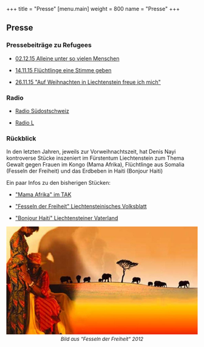 +++
title = "Presse"
[menu.main]
weight = 800
name = "Presse"
+++
## Presse

### Pressebeiträge zu Refugees

*  <a href="/VaterlandKritik.pdf">
    02.12.15 Alleine unter so vielen Menschen
  </a>



*  <a href="/vaterland.pdf">
    14.11.15 Flüchtlinge eine Stimme geben
  </a>


* <a href="/Weihnachten-16.pdf">
    26.11.15 "Auf Weihnachten in Liechtenstein freue ich mich"
  </a>

### Radio

* <a href="/RadioGrischna.MP3"> Radio Südostschweiz </a><br/>

* <a href="/RadioLRefugees.MP3">Radio L </a>

### Rückblick
In den letzten Jahren, jeweils zur Vorweihnachtszeit, hat Denis Nayi kontroverse Stücke inszeniert im Fürstentum Liechtenstein zum Thema Gewalt gegen Frauen im Kongo (Mama Afrika), Flüchtlinge aus Somalia (Fesseln der Freiheit) und das Erdbeben in Haiti (Bonjour Haiti)

Ein paar Infos zu den bisherigen Stücken: 

* ["Mama Afrika" im TAK](http://www.tak.li/Auffuehrung.aspx?shmid=488&shact=-873150148&shmiid=GpT39Cfr0Mw__eql__)

* ["Fesseln der Freiheit" Liechtensteinisches Volksblatt](http://www.volksblatt.li/nachricht.aspx?id=49659&src=vb)

* ["Bonjour Haiti" Liechtensteiner Vaterland](http://www.vaterland.li/liechtenstein/kultur/Benefiz-Theater-Bonjour-Haiti-im-TAK;art175,90414)

<center><img src="/fesselnderfreiheit.jpg"/><br>
<FONT SIZE="2"><i>Bild aus "Fesseln der Freiheit" 2012</i></FONT></center>





